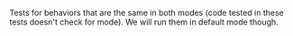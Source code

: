 Tests for behaviors that are the same in both modes (code tested in these tests doesn't check for mode). We will run them in default mode though.